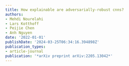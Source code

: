 ```yaml
---
title: How explainable are adversarially-robust cnns?
authors:
- Mehdi Nourelahi
- Lars Kotthoff
- Peijie Chen
- Anh Nguyen
date: '2022-01-01'
publishDate: '2024-03-25T06:34:16.394898Z'
publication_types:
- article-journal
publication: '*arXiv preprint arXiv:2205.13042*'
---
```

